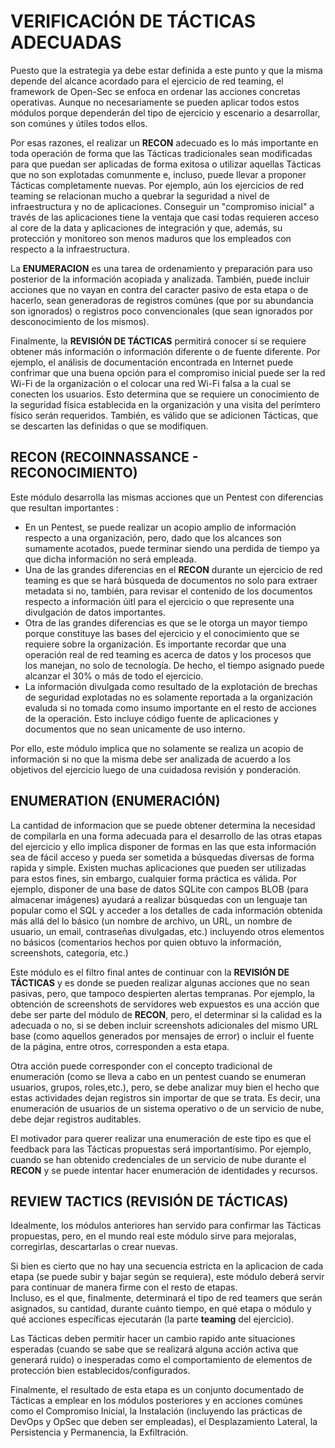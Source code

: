 # VERIFICACIÓN DE TÁCTICAS ADECUADAS

Puesto que la estrategia ya debe estar definida a este punto y que la misma depende del alcance acordado para el ejercicio de red teaming, el framework de Open-Sec se enfoca en ordenar las acciones concretas operativas.
Aunque no necesariamente se pueden aplicar todos estos módulos porque dependerán del tipo de ejercicio y escenario a desarrollar, son comúnes y útiles todos ellos.

Por esas razones, el realizar un **RECON** adecuado es lo más importante en toda operación de forma que las Tácticas tradicionales sean modificadas para que puedan ser aplicadas de forma exitosa o utilizar aquellas Tácticas que no son explotadas comunmente e, incluso, puede llevar a proponer Tácticas completamente nuevas.
Por ejemplo, aún los ejercicios de red teaming se relacionan mucho a quebrar la seguridad a nivel de infraestructura y no de aplicaciones.  Conseguir un "compromiso inicial" a través de las aplicaciones tiene la ventaja que casi todas requieren acceso al core de la data y aplicaciones de integración y que, además, su protección y monitoreo son menos maduros que los empleados con respecto a la infraestructura.

La **ENUMERACION** es una tarea de ordenamiento y preparación para uso posterior de la información acopiada y analizada. 
También, puede incluir acciones que no vayan en contra del caracter pasivo de esta etapa o de hacerlo, sean generadoras de registros comúnes (que por su abundancia son ignorados) o registros poco convencionales (que sean ignorados por desconocimiento de los mismos).

Finalmente, la **REVISIÓN DE TÁCTICAS** permitirá conocer sí se requiere obtener más información o información diferente o de fuente diferente.  Por ejemplo, el análisis de documentación encontrada en Internet puede confrimar que una buena opción para el compromiso inicial puede ser la red Wi-Fi de la organización o el colocar una red Wi-Fi falsa a la cual se conecten los usuarios.  Esto determina que se requiere un conocimiento de la seguridad física establecida en la organización y una visita del perímtero físico serán requeridos.
También, es válido que se adicionen Tácticas, que se descarten las definidas o que se modifiquen.

## RECON (RECOINNASSANCE - RECONOCIMIENTO)

Este módulo desarrolla las mismas acciones que un Pentest con diferencias que resultan importantes :

- En un Pentest, se puede realizar un acopio amplio de información respecto a una organización, pero, dado que los alcances son sumamente acotados, puede terminar siendo una perdida de tiempo ya que dicha información no será empleada.
- Una de las grandes diferencias en el **RECON** durante un ejercicio de red teaming es que se hará búsqueda de documentos no solo para extraer metadata si no, también, para revisar el contenido de los documentos respecto a información úitl para el ejercicio o que represente una divulgación de datos importantes.
- Otra de las grandes diferencias es que se le otorga un mayor tiempo porque constituye las bases del ejercicio y el conocimiento que se requiere sobre la organización.  Es importante recordar que una operación real de red teaming es acerca de datos y los procesos que los manejan, no solo de tecnología.  De hecho, el tiempo asignado puede alcanzar el 30% o más de todo el ejercicio.
- La información divulgada como resultado de la explotación de brechas de seguridad explotadas no es solamente reportada a la organización evaluda si no tomada como insumo importante en el resto de acciones de la operación. Esto incluye código fuente de aplicaciones y documentos que no sean unicamente de uso interno.

Por ello, este módulo implica que no solamente se realiza un acopio de información si no que la misma debe ser analizada de acuerdo a los objetivos del ejercicio luego de una cuidadosa revisión y ponderación.

## ENUMERATION (ENUMERACIÓN)

La cantidad de informacion que se puede obtener determina la necesidad de compilarla en una forma adecuada para el desarrollo de las otras etapas del ejercicio y ello implica disponer de formas en las que esta información sea de fácil acceso y pueda ser sometida a búsquedas diversas de forma rapida y simple.
Existen muchas aplicaciones que pueden ser utilizadas para estos fines, sin embargo, cualquier forma práctica es válida.  Por ejemplo, disponer de una base de datos SQLite con campos BLOB (para almacenar imágenes) ayudará a realizar búsquedas con un lenguaje tan popular como el SQL y acceder a los detalles de cada información obtenida más allá del lo básico (un nombre de archivo, un URL, un nombre de usuario, un email, contraseñas divulgadas, etc.) incluyendo otros elementos no básicos (comentarios hechos por quien obtuvo la información, screenshots, categoría, etc.)

Este módulo es el filtro final antes de continuar con la **REVISIÓN DE TÁCTICAS** y es donde se pueden realizar algunas acciones que no sean pasivas, pero, que tampoco despierten alertas tempranas.
Por ejemplo, la obtención de screenshots de servidores web expuestos es una acción que debe ser parte del módulo de **RECON**, pero, el determinar si la calidad es la adecuada o no, si se deben incluir screenshots adicionales del mismo URL base (como aquellos generados por mensajes de error) o incluir el fuente de la página, entre otros, corresponden a esta etapa.

Otra acción puede corresponder con el concepto tradicional de enumeración (como se lleva a cabo en un pentest cuando se enumeran usuarios, grupos, roles,etc.), pero, se debe analizar muy bien el hecho que estas actividades dejan registros sin importar de que se trata.  Es decir, una enumeración de usuarios de un sistema operativo o de un servicio de nube, debe dejar registros auditables.

El motivador para querer realizar una enumeración de este tipo es que el feedback para las Tácticas propuestas será importantísimo. Por ejemplo, cuando se han obtenido credenciales de un servicio de nube durante el **RECON** y se puede intentar hacer enumeración de identidades y recursos.

## REVIEW TACTICS (REVISIÓN DE TÁCTICAS)

Idealmente, los módulos anteriores han servido para confirmar las Tácticas propuestas, pero, en el mundo real este módulo sirve para mejoralas, corregirlas, descartarlas o crear nuevas.

Si bien es cierto que no hay una secuencia estricta en la aplicacion de cada etapa (se puede subir y bajar según se requiera), este módulo deberá servir para continuar de manera firme con el resto de etapas.  
Incluso, es el que, finalmente, determinará el tipo de red teamers que serán asignados, su cantidad, durante cuánto tiempo, en qué etapa o módulo y qué acciones específicas ejecutarán (la parte **teaming** del ejercicio).

Las Tácticas deben permitir hacer un cambio rapido ante situaciones esperadas (cuando se sabe que se realizará alguna acción activa que generará ruido) o inesperadas como el comportamiento de elementos de protección bien establecidos/configurados.

Finalmente, el resultado de esta etapa es un conjunto documentado de Tácticas a emplear en los módulos posteriores y en acciones comúnes como el Compromiso Inicial, la Instalación (incluyendo las prácticas de DevOps y OpSec que deben ser empleadas), el Desplazamiento Lateral, la Persistencia y Permanencia, la Exfiltración.

